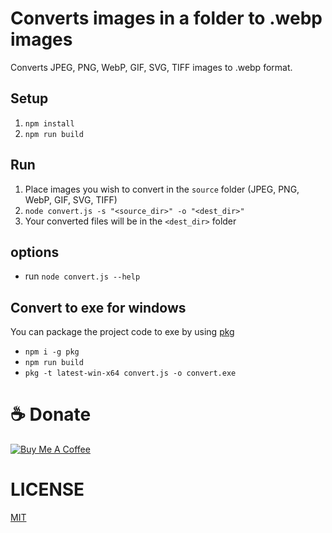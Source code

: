 # Converts images in a folder to .webp images

Converts JPEG, PNG, WebP, GIF, SVG, TIFF images to .webp format.

## Setup

1. `npm install`
2. `npm run build`

## Run

1.  Place images you wish to convert in the `source` folder (JPEG, PNG, WebP, GIF, SVG, TIFF)
2.  `node convert.js -s "<source_dir>" -o "<dest_dir>"`
3.  Your converted files will be in the `<dest_dir>` folder

## options
- run `node convert.js --help`

## Convert to exe for windows

You can package the project code to exe by using [pkg](https://www.npmjs.com/package/pkg)
- `npm i -g pkg`
- `npm run build`
- `pkg -t latest-win-x64 convert.js -o convert.exe`

 
# ☕️ Donate
<a href="https://www.buymeacoffee.com/mimm" target="_blank"><img src="https://bmc-cdn.nyc3.digitaloceanspaces.com/BMC-button-images/custom_images/orange_img.png" alt="Buy Me A Coffee" style="height: auto !important;width: auto !important;" ></a>


# LICENSE
[MIT](./LICENSE.md)
